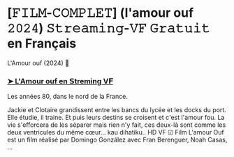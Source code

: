 # [𝙵𝙸𝙻𝙼-𝙲𝙾𝙼𝙿𝙻𝙴𝚃] (l'amour ouf 𝟸𝟶𝟸𝟺) 𝚂𝚝𝚛𝚎𝚊𝚖𝚒𝚗𝚐-𝚅𝙵 𝙶𝚛𝚊𝚝𝚞𝚒𝚝 en Français
L'Amour ouf (2024) 👋

### [➤ L'Amour ouf en 𝗦treming V𝐅](https://bit.ly/3YwBUjR)


Les années 80, dans le nord de la France.


Jackie et Clotaire grandissent entre les bancs du lycée et les docks du port. Elle étudie, il traine. Et puis leurs destins se croisent et c'est l'amour fou. La vie s'efforcera de les séparer mais rien n'y fait, ces deux-là sont comme les deux ventricules du même cœur...
kau dihatiku..
HD VF ☑ Film L'amour Ouf est un film réalisé par Domingo González avec Fran Berenguer, Noah Casas, ...
